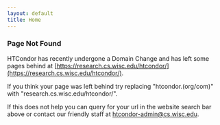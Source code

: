 ```yaml
---
layout: default
title: Home
---
```


### Page Not Found

HTCondor has recently undergone a Domain Change and has left some pages behind at [https://research.cs.wisc.edu/htcondor/](https://research.cs.wisc.edu/htcondor/). 

If you think your page was left behind try replacing "htcondor.(org/com)" with "research.cs.wisc.edu/htcondor/".

If this does not help you can query for your url in the website search bar above or contact our friendly staff at [htcondor-admin@cs.wisc.edu](htcondor-admin@cs.wisc.edu).


